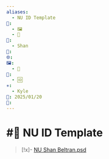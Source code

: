 ```yaml
---
aliases:
  - NU ID Template
📁:
  - 🖼️
  - 🎨
👤:
  - Shan
💱: 
🌐: 
🖼️:
  - 🎨
🎨:
  - 🆔
✳️:
  - Kyle
📅: 2025/01/20
🔀:
---
```

# #🎨 NU ID Template

> [!x]- [NU Shan Beltran.psd](https://1drv.ms/i/c/3e405cdc27d9144c/ERbQbax-RN9CuObBKslgdlgBYAWO0xghQAc2lopur5mDdA?e=rmaBFi)